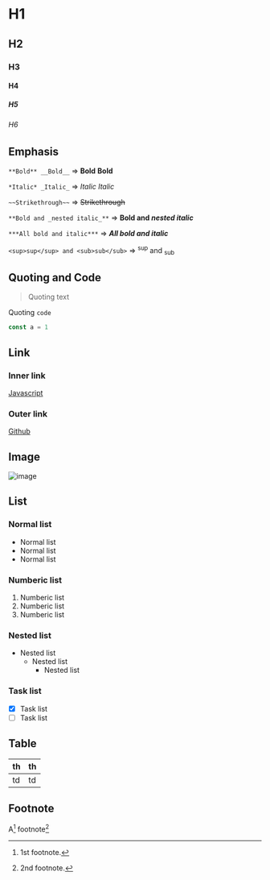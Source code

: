 # H1

## H2

### H3

#### H4

##### H5

###### H6

## Emphasis

`**Bold** __Bold__` => **Bold** __Bold__

`*Italic* _Italic_` => *Italic* _Italic_

`~~Strikethrough~~` => ~~Strikethrough~~

`**Bold and _nested italic_**` => **Bold and _nested italic_**

`***All bold and italic***` => ***All bold and italic***

`<sup>sup</sup> and <sub>sub</sub>` => <sup>sup</sup> and <sub>sub</sub>

## Quoting and Code

> Quoting text

Quoting `code`

```js
const a = 1
```

## Link

### Inner link

[Javascript](examples/javascript.md)

### Outer link

[Github](https://github.com/slashnotes)

## Image

![image](https://placekitten.com/100/100)

## List

### Normal list

- Normal list
- Normal list
- Normal list

### Numberic list

1. Numberic list
2. Numberic list
3. Numberic list

### Nested list

- Nested list
  - Nested list
    - Nested list

### Task list

- [x] Task list
- [ ] Task list

## Table

| th | th |
| - | :- |
| td | td |

## Footnote

A[^1] footnote[^2]

[^1]: 1st footnote.
[^2]: 2nd footnote.
